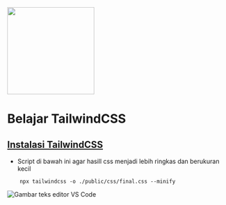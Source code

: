 <p align="center" style="display: inline;"><a href="https://tailwindcss.com/" target="_blank"><img src="https://cdn.worldvectorlogo.com/logos/tailwind-css-1.svg" width="200"></a></p>

# Belajar TailwindCSS

## [Instalasi TailwindCSS](https://tailwindcss.com/docs/installation)

- Script di bawah ini agar hasill css menjadi lebih ringkas dan berukuran kecil
```
    npx tailwindcss -o ./public/css/final.css --minify
```

![Gambar teks editor VS Code](https://cdn.worldvectorlogo.com/logos/tailwind-css-1.svg)